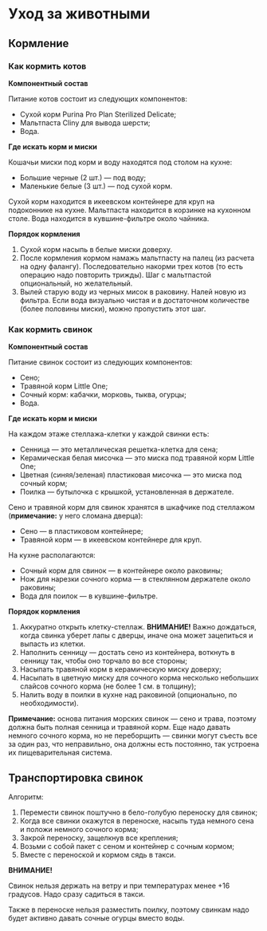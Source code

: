 # Уход за животными

## Кормление

### Как кормить котов

**Компонентный состав**

Питание котов состоит из следующих компонентов:
* Сухой корм Purina Pro Plan Sterilized Delicate;
* Мальтпаста Cliny для вывода шерсти;
* Вода.

**Где искать корм и миски**

Кошачьи миски под корм и воду находятся под столом на кухне:
* Большие черные (2 шт.) — под воду;
* Маленькие белые (3 шт.) — под сухой корм.

Сухой корм находится в икеевском контейнере для круп на подоконнике на кухне.
Мальтпаста находится в корзинке на кухонном столе.
Вода находится в кувшине-фильтре около чайника.

**Порядок кормления**

1. Сухой корм насыпь в белые миски доверху.
2. После кормления кормом намажь мальтпасту на палец (из расчета на одну фалангу). Последовательно накорми трех котов (то есть операцию надо повторить трижды). Шаг с мальтпастой опциональный, но желательный.
3. Вылей старую воду из черных мисок в раковину. Налей новую из фильтра. Если вода визуально чистая и в достаточном количестве (более половины миски), можно пропустить этот шаг.


### Как кормить свинок
**Компонентный состав**

Питание свинок состоит из следующих компонентов:
* Сено;
* Травяной корм Little One;
* Сочный корм: кабачки, морковь, тыква, огурцы;
* Вода.

**Где искать корм и миски**

На каждом этаже стеллажа-клетки у каждой свинки есть:
* Сенница — это металлическая решетка-клетка для сена;
* Керамическая белая мисочка — это миска под травяной корм Little One;
* Цветная (синяя/зеленая) пластиковая мисочка — это миска под сочный корм;
* Поилка — бутылочка с крышкой, установленная в держателе.

Сено и травяной корм для свинок хранятся в шкафчике под стеллажом (**примечание:** у него сломана дверца):
* Сено — в пластиковом контейнере;
* Травяной корм — в икеевском контейнере для круп.

На кухне располагаются:
* Сочный корм для свинок — в контейнере около раковины;
* Нож для нарезки сочного корма — в стеклянном держателе около раковины;
* Вода для поилок — в кувшине-фильтре.

**Порядок кормления**

1. Аккуратно открыть клетку-стеллаж. **ВНИМАНИЕ!** Важно дождаться, когда свинка уберет лапы с дверцы, иначе она может зацепиться и выпасть из клетки.
2. Наполнить сенницу — достать сено из контейнера, воткнуть в сенницу так, чтобы оно торчало во все стороны;
3. Насыпать травяной корм в керамическую миску доверху;
4. Насыпать в цветную миску для сочного корма несколько небольших слайсов сочного корма (не более 1 см. в толщину);
5. Налить воду в поилки в кухне над раковиной (опционально, по необходимости).

**Примечание:** основа питания морских свинок — сено и трава, поэтому должна быть полная сенница и травяной корм. Еще надо давать немного сочного корма, но не переборщить — свинки могут съесть все за один раз, что неправильно, она должны есть постоянно, так устроена их пищеварительная система.

## Транспортировка свинок
Алгоритм:

1. Перемести свинок поштучно в бело-голубую переноску для свинок;
2. Когда все свинки окажутся в переноске, насыпь туда немного сена и положи немного сочного корма;
3. Закрой переноску, защелкнув все крепления;
4. Возьми с собой пакет с сеном и контейнер с сочным кормом;
5. Вместе с переноской и кормом сядь в такси.

**ВНИМАНИЕ!**

Свинок нельзя держать на ветру и при температурах менее +16 градусов. Надо сразу садиться в такси.

Также в переноске нельзя разместить поилку, поэтому свинкам надо будет активно давать сочные огурцы вместо воды.
